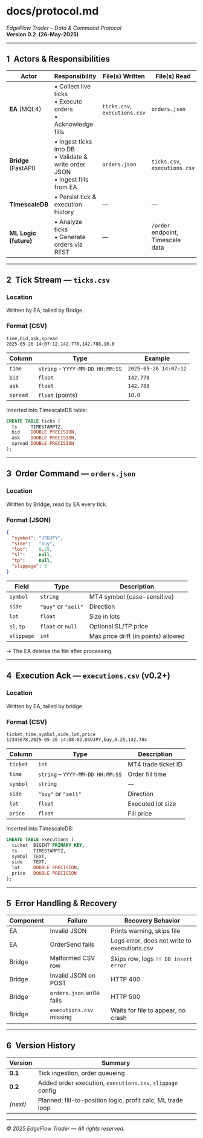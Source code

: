 # docs/protocol.md  
*EdgeFlow Trader – Data & Command Protocol*  
**Version 0.2 (26-May-2025)**

---

## 1 Actors & Responsibilities

| Actor | Responsibility | File(s) Written | File(s) Read |
|-------|----------------|-----------------|--------------|
| **EA** (MQL4) | • Collect live ticks<br>• Execute orders<br>• Acknowledge fills | `ticks.csv`, `executions.csv` | `orders.json` |
| **Bridge** (FastAPI) | • Ingest ticks into DB<br>• Validate & write order JSON<br>• Ingest fills from EA | `orders.json` | `ticks.csv`, `executions.csv` |
| **TimescaleDB** | • Persist tick & execution history | — | — |
| **ML Logic (future)** | • Analyze ticks<br>• Generate orders via REST | — | `/order` endpoint, Timescale data |

---

## 2 Tick Stream — `ticks.csv`

### Location  
Written by EA, tailed by Bridge.

### Format (CSV)

```
time,bid,ask,spread
2025-05-26 14:07:12,142.778,142.788,10.0
```

| Column | Type | Example |
|--------|------|---------|
| `time` | `string` – `YYYY-MM-DD HH:MM:SS` | `2025-05-26 14:07:12` |
| `bid`  | `float` | `142.778` |
| `ask`  | `float` | `142.788` |
| `spread` | `float` (points) | `10.0` |

Inserted into TimescaleDB table:

```sql
CREATE TABLE ticks (
  ts     TIMESTAMPTZ,
  bid    DOUBLE PRECISION,
  ask    DOUBLE PRECISION,
  spread DOUBLE PRECISION
);
```

---

## 3 Order Command — `orders.json`

### Location  
Written by Bridge, read by EA every tick.

### Format (JSON)

```json
{
  "symbol": "USDJPY",
  "side":   "buy",
  "lot":    0.25,
  "sl":     null,
  "tp":     null,
  "slippage": 3
}
```

| Field | Type | Description |
|-------|------|-------------|
| `symbol` | `string` | MT4 symbol (case-sensitive) |
| `side` | `"buy"` or `"sell"` | Direction |
| `lot` | `float` | Size in lots |
| `sl`, `tp` | `float` or `null` | Optional SL/TP price |
| `slippage` | `int` | Max price drift (in points) allowed |

→ The EA deletes the file after processing.

---

## 4 Execution Ack — `executions.csv` (v0.2+)

### Location  
Written by EA, tailed by bridge

### Format (CSV)

```
ticket,time,symbol,side,lot,price
12345678,2025-05-26 14:08:02,USDJPY,buy,0.25,142.784
```

| Column | Type | Description |
|--------|------|-------------|
| `ticket` | `int` | MT4 trade ticket ID |
| `time` | `string` – `YYYY-MM-DD HH:MM:SS` | Order fill time |
| `symbol` | `string` | — |
| `side` | `"buy"` or `"sell"` | Direction |
| `lot` | `float` | Executed lot size |
| `price` | `float` | Fill price |

Inserted into TimescaleDB:

```sql
CREATE TABLE executions (
  ticket  BIGINT PRIMARY KEY,
  ts      TIMESTAMPTZ,
  symbol  TEXT,
  side    TEXT,
  lot     DOUBLE PRECISION,
  price   DOUBLE PRECISION
);
```

---

## 5 Error Handling & Recovery

| Component | Failure | Recovery Behavior |
|-----------|---------|-------------------|
| EA | Invalid JSON | Prints warning, skips file |
| EA | OrderSend fails | Logs error, does not write to executions.csv |
| Bridge | Malformed CSV row | Skips row, logs `!! DB insert error` |
| Bridge | Invalid JSON on POST | HTTP 400 |
| Bridge | `orders.json` write fails | HTTP 500 |
| Bridge | `executions.csv` missing | Waits for file to appear, no crash |

---

## 6 Version History

| Version | Summary |
|---------|---------|
| **0.1** | Tick ingestion, order queueing |
| **0.2** | Added order execution, `executions.csv`, `slippage` config |
| _(next)_ | Planned: fill-to-position logic, profit calc, ML trade loop |

---

*© 2025 EdgeFlow Trader — All rights reserved.*

